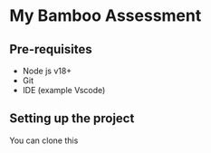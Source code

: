 # My Bamboo Assessment

## Pre-requisites

- Node js v18+
- Git
- IDE (example Vscode)

## Setting up the project

You can clone this
